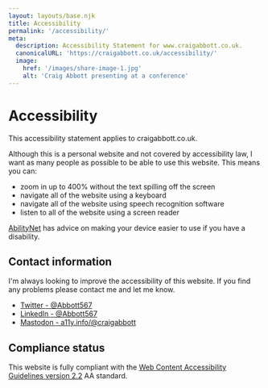 ```yaml
---
layout: layouts/base.njk
title: Accessibility
permalink: '/accessibility/'
meta:
  description: Accessibility Statement for www.craigabbott.co.uk.
  canonicalURL: 'https://craigabbott.co.uk/accessibility/'
  image:
    href: '/images/share-image-1.jpg'
    alt: 'Craig Abbott presenting at a conference'
---
```


# Accessibility

This accessibility statement applies to craigabbott.co.uk.

Although this is a personal website and not covered by accessibility law, I want as many people as possible to be able to use this website. This means you can:
- zoom in up to 400% without the text spilling off the screen
- navigate all of the website using a keyboard
- navigate all of the website using speech recognition software
- listen to all of the website using a screen reader

[AbilityNet](https://mcmw.abilitynet.org.uk/) has advice on making your device easier to use if you have a disability.

## Contact information

I'm always looking to improve the accessibility of this website. If you find any problems please contact me and let me know.

<ul>
  <li>
    <a href="https://twitter.com/abbott567">
      Twitter 
      <span class="visually-hidden">
        - @Abbott567
      </span>
    </a>
  </li>
  <li>
    <a href="https://uk.linkedin.com/in/abbott567">
      LinkedIn 
      <span class="visually-hidden">
        - @Abbott567
      </span>
    </a>
  </li>
  <li>
    <a href="https://a11y.info/@craigabbott">
      Mastodon 
      <span class="visually-hidden">
        - a11y.info/@craigabbott
      </span>
    </a>
  </li>
</ul>

## Compliance status

This website is fully compliant with the [Web Content Accessibility Guidelines version 2.2](https://www.w3.org/WAI/WCAG22/Understanding/) AA standard.
